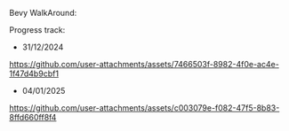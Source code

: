 Bevy WalkAround:

Progress track:
- 31/12/2024

https://github.com/user-attachments/assets/7466503f-8982-4f0e-ac4e-1f47d4b9cbf1

- 04/01/2025

https://github.com/user-attachments/assets/c003079e-f082-47f5-8b83-8ffd660ff8f4

